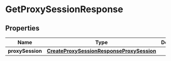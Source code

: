

# GetProxySessionResponse


## Properties

| Name | Type | Description | Notes |
|------------ | ------------- | ------------- | -------------|
|**proxySession** | [**CreateProxySessionResponseProxySession**](CreateProxySessionResponseProxySession.md) |  |  [optional] |



